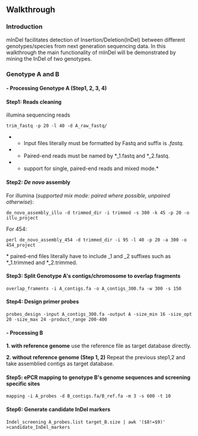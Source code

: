 ## Walkthrough
### Introduction

mInDel facilitates detection of Insertion/Deletion(InDel) between different genotypes/species from next generation sequencing data. In this walkthrough the main functionality of mInDel will be demonstrated by mining the InDel of two genotypes.

### Genotype A and B

#### - Processing Genotype A (Step1, 2, 3, 4)

#### Step1: Reads cleaning
illumina sequencing reads
```
trim_fastq -p 20 -l 40 -d A_raw_fastq/
```

* - Input files literally must be formatted by Fastq and suffix is *.fastq.*

* - Paired-end reads must be named by \*\_1.fastq and \*\_2.fastq.

* - support for single, paired-end reads and mixed mode.*

#### Step2: *De novo* assembly
For illumina (*supported mix mode: paired where possible, unpaired otherwise*):
```
de_novo_assembly_illu -d trimmed_dir -i trimmed -s 300 -k 45 -p 20 -o illu_project
```
For 454:
```
perl de_novo_assembly_454 -d trimmed_dir -i 95 -l 40 -p 20 -a 300 -o 454_project
```

\* paired-end files literally have to include _1 and _2 suffixes such as \*_1.trimmed and \*_2.trimmed.


#### Step3: Split Genotype A's contigs/chromosome to overlap fragments
```
overlap_framents -i A_contigs.fa -o A_contigs_300.fa -w 300 -s 150
```

#### Step4: Design primer probes
```
probes_design -input A_contigs_300.fa -output A -size_min 16 -size_opt 20 -size_max 24 -product_range 200-400
```

#### - Processing B 
**1. with reference genome**
use the reference file as target database directly.

**2. without reference genome (Step 1, 2)**
Repeat the previous step1,2 and take assemblied contigs as target database.


#### Step5: ePCR mapping to genotype B's genome sequences and screening specific sites
```
mapping -i A_probes -d B_contigs.fa/B_ref.fa -m 3 -s 600 -t 10
```

#### Step6: Generate candidate InDel markers
```
Indel_screening A_probes.list target_B.size | awk '($8!=$9)' >candidate_InDel_markers
```
